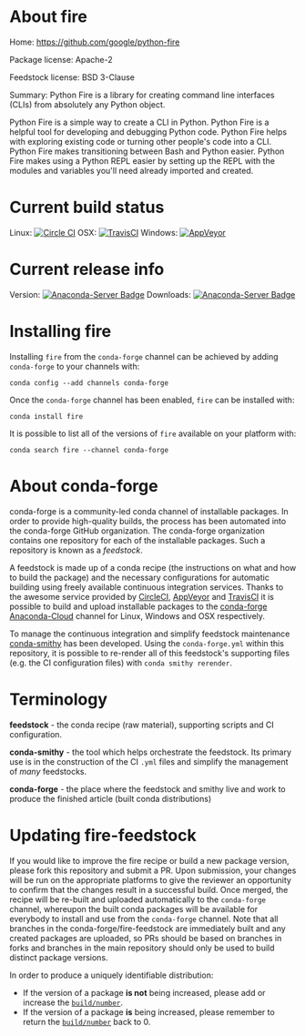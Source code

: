 About fire
==========

Home: https://github.com/google/python-fire

Package license: Apache-2

Feedstock license: BSD 3-Clause

Summary: Python Fire is a library for creating command line interfaces (CLIs) from absolutely any Python object.

Python Fire is a simple way to create a CLI in Python. Python Fire is a helpful tool for developing and debugging Python code. Python Fire helps with exploring existing code or turning other people's code into a CLI. Python Fire makes transitioning between Bash and Python easier. Python Fire makes using a Python REPL easier by setting up the REPL with the modules and variables you'll need already imported and created.


Current build status
====================

Linux: [![Circle CI](https://circleci.com/gh/conda-forge/fire-feedstock.svg?style=shield)](https://circleci.com/gh/conda-forge/fire-feedstock)
OSX: [![TravisCI](https://travis-ci.org/conda-forge/fire-feedstock.svg?branch=master)](https://travis-ci.org/conda-forge/fire-feedstock)
Windows: [![AppVeyor](https://ci.appveyor.com/api/projects/status/github/conda-forge/fire-feedstock?svg=True)](https://ci.appveyor.com/project/conda-forge/fire-feedstock/branch/master)

Current release info
====================
Version: [![Anaconda-Server Badge](https://anaconda.org/conda-forge/fire/badges/version.svg)](https://anaconda.org/conda-forge/fire)
Downloads: [![Anaconda-Server Badge](https://anaconda.org/conda-forge/fire/badges/downloads.svg)](https://anaconda.org/conda-forge/fire)

Installing fire
===============

Installing `fire` from the `conda-forge` channel can be achieved by adding `conda-forge` to your channels with:

```
conda config --add channels conda-forge
```

Once the `conda-forge` channel has been enabled, `fire` can be installed with:

```
conda install fire
```

It is possible to list all of the versions of `fire` available on your platform with:

```
conda search fire --channel conda-forge
```


About conda-forge
=================

conda-forge is a community-led conda channel of installable packages.
In order to provide high-quality builds, the process has been automated into the
conda-forge GitHub organization. The conda-forge organization contains one repository
for each of the installable packages. Such a repository is known as a *feedstock*.

A feedstock is made up of a conda recipe (the instructions on what and how to build
the package) and the necessary configurations for automatic building using freely
available continuous integration services. Thanks to the awesome service provided by
[CircleCI](https://circleci.com/), [AppVeyor](http://www.appveyor.com/)
and [TravisCI](https://travis-ci.org/) it is possible to build and upload installable
packages to the [conda-forge](https://anaconda.org/conda-forge)
[Anaconda-Cloud](http://docs.anaconda.org/) channel for Linux, Windows and OSX respectively.

To manage the continuous integration and simplify feedstock maintenance
[conda-smithy](http://github.com/conda-forge/conda-smithy) has been developed.
Using the ``conda-forge.yml`` within this repository, it is possible to re-render all of
this feedstock's supporting files (e.g. the CI configuration files) with ``conda smithy rerender``.


Terminology
===========

**feedstock** - the conda recipe (raw material), supporting scripts and CI configuration.

**conda-smithy** - the tool which helps orchestrate the feedstock.
                   Its primary use is in the construction of the CI ``.yml`` files
                   and simplify the management of *many* feedstocks.

**conda-forge** - the place where the feedstock and smithy live and work to
                  produce the finished article (built conda distributions)


Updating fire-feedstock
=======================

If you would like to improve the fire recipe or build a new
package version, please fork this repository and submit a PR. Upon submission,
your changes will be run on the appropriate platforms to give the reviewer an
opportunity to confirm that the changes result in a successful build. Once
merged, the recipe will be re-built and uploaded automatically to the
`conda-forge` channel, whereupon the built conda packages will be available for
everybody to install and use from the `conda-forge` channel.
Note that all branches in the conda-forge/fire-feedstock are
immediately built and any created packages are uploaded, so PRs should be based
on branches in forks and branches in the main repository should only be used to
build distinct package versions.

In order to produce a uniquely identifiable distribution:
 * If the version of a package **is not** being increased, please add or increase
   the [``build/number``](http://conda.pydata.org/docs/building/meta-yaml.html#build-number-and-string).
 * If the version of a package **is** being increased, please remember to return
   the [``build/number``](http://conda.pydata.org/docs/building/meta-yaml.html#build-number-and-string)
   back to 0.
